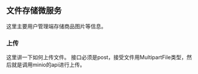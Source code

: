 ## 文件存储微服务
这里主要用户管理端存储商品图片等信息。
### 上传
这里讲一下如何上传文件。
接口必须是post，接受文件用MultipartFile类型，然后就是调用minio的api进行上传。

